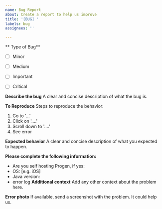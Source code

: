 ```yaml
---
name: Bug Report
about: Create a report to help us improve
title: '[BUG] '
labels: bug
assignees: ''

---
```

** Type of Bug**

- [ ] Minor

- [ ] Medium

- [ ] Important

- [ ] Critical

**Describe the bug**
A clear and concise description of what the bug is.

**To Reproduce**
Steps to reproduce the behavior:
1. Go to '...'
2. Click on '....'
3. Scroll down to '....'
4. See error

**Expected behavior**
A clear and concise description of what you expected to happen.

**Please complete the following information:**
 - Are you self hosting Progen, if yes:
  - OS: [e.g. iOS]
  - Java version:
  - error log
**Additional context**
Add any other context about the problem here.

**Error photo**
If available, send a screenshot with the problem. It could help us.

